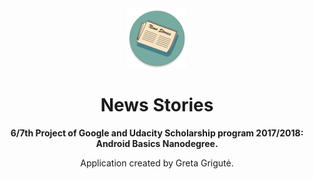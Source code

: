 <div align="center"><img src="app/src/main/res/mipmap-xhdpi/ic_launcher_round.png"></div>
<h1 align="center">News Stories</h1>
<p align="center"><strong>6/7th Project of Google and Udacity Scholarship program 2017/2018: Android Basics Nanodegree.</strong></p>
<p align="center">Application created by Greta Grigutė.</p>

